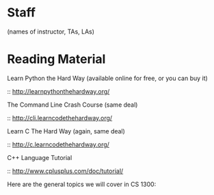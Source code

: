 Staff
==========

(names of instructor, TAs, LAs)

Reading Material
==========

Learn Python the Hard Way (available online for free, or you can buy it)

:: http://learnpythonthehardway.org/
  
The Command Line Crash Course (same deal)

:: http://cli.learncodethehardway.org/

Learn C The Hard Way (again, same deal)

:: http://c.learncodethehardway.org/

C++ Language Tutorial

:: http://www.cplusplus.com/doc/tutorial/

Here are the general topics we will cover in CS 1300:

